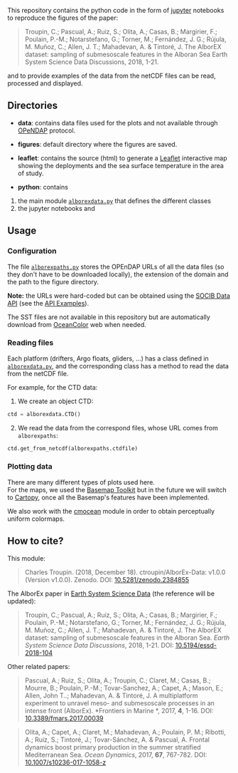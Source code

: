 This repository contains the python code in the form of [jupyter](https://jupyter.org/) notebooks to reproduce the figures of the paper:

> Troupin, C.; Pascual, A.; Ruiz, S.; Olita, A.; Casas, B.; Margirier, F.; Poulain, P.-M.; Notarstefano, G.; Torner, M.; Fernández, J. G.; Rújula, M. Muñoz, C.; Allen, J. T.; Mahadevan, A. & Tintoré, J. The AlborEX dataset: sampling of submesoscale features in the Alboran Sea Earth System Science Data Discussions, 2018, 1-21.

and to provide examples of the data from the netCDF files can be read, processed and displayed.

## Directories

* __data__: contains data files used for the plots and not available through [OPeNDAP](https://www.opendap.org/) protocol.

* __figures__: default directory where the figures are saved.

* __leaflet__: contains the source (html) to generate a [Leaflet](https://leafletjs.com/) interactive map showing the deployments and the sea surface temperature in the area of study.

* __python__: contains
1. the main module [`alborexdata.py`](./python/alborexdata.py) that defines the different classes
2. the jupyter notebooks and

## Usage

### Configuration

The file [`alborexpaths.py`](./python/alborexpaths.py) stores the OPEnDAP URLs of all the data files (so they don't have to be downloaded locally), the extension of the domain and the path to the figure directory.

__Note:__ the URLs were hard-coded but can be obtained using the [SOCIB Data API](http://api.socib.es/home/) (see the [API Examples](https://github.com/socib/API_examples)).

The SST files are not available in this repository but are automatically download from [OceanColor](http://oceancolor.gsfc.nasa.gov/) web when needed.

### Reading files

Each platform (drifters, Argo floats, gliders, ...) has a class defined in [`alborexdata.py`](./python/alborexdata.py), and the corresponding class has a method to read the data from the netCDF file.

For example, for the CTD data:
1. We create an object CTD:
```python
ctd = alborexdata.CTD()
```
2. We read the data from the correspond files, whose URL comes from `alborexpaths`:
```python
ctd.get_from_netcdf(alborexpaths.ctdfile)
```

### Plotting data

There are many different types of plots used here.     
For the maps, we used the [Basemap Toolkit](https://matplotlib.org/basemap/) but in the future we will switch to [Cartopy](https://scitools.org.uk/cartopy/docs/latest/), once all the Basemap's features have been implemented.

We also work with the [cmocean](https://matplotlib.org/cmocean/) module in order to obtain perceptually uniform colormaps.

## How to cite?

This module:

> Charles Troupin. (2018, December 18). ctroupin/AlborEx-Data: v1.0.0 (Version v1.0.0). Zenodo. DOI: [10.5281/zenodo.2384855](http://doi.org/10.5281/zenodo.2384855)

The AlborEx paper in [Earth System Science Data](https://www.earth-system-science-data.net/) (the reference will be updated):

> Troupin, C.; Pascual, A.; Ruiz, S.; Olita, A.; Casas, B.; Margirier, F.; Poulain, P.-M.; Notarstefano, G.; Torner, M.; Fernández, J. G.; Rújula, M. Muñoz, C.; Allen, J. T.; Mahadevan, A. & Tintoré, J. The AlborEX dataset: sampling of submesoscale features in the Alboran Sea. *Earth System Science Data Discussions*, 2018, 1-21. DOI: [10.5194/essd-2018-104](https://doi.org/10.5194/essd-2018-104)

Other related papers:

> Pascual, A.; Ruiz, S.; Olita, A.; Troupin, C.; Claret, M.; Casas, B.; Mourre, B.; Poulain, P.-M.; Tovar-Sanchez, A.; Capet, A.; Mason, E.; Allen, John T..; Mahadevan, A. & Tintoré, J. A multiplatform experiment to unravel meso- and submesoscale processes in an intense front (AlborEx). *Frontiers in Marine *, 2017, **4**, 1-16. DOI: [10.3389/fmars.2017.00039](https://doi.org/10.3389/fmars.2017.00039)

> Olita, A.; Capet, A.; Claret, M.; Mahadevan, A.; Poulain, P. M.; Ribotti, A.; Ruiz, S.; Tintoré, J.; Tovar-Sánchez, A. & Pascual, A. Frontal dynamics boost primary production in the summer stratified Mediterranean Sea. *Ocean Dynamics*, 2017, **67**, 767-782. DOI: [10.1007/s10236-017-1058-z](https://doi.org/10.1007/s10236-017-1058-z)
